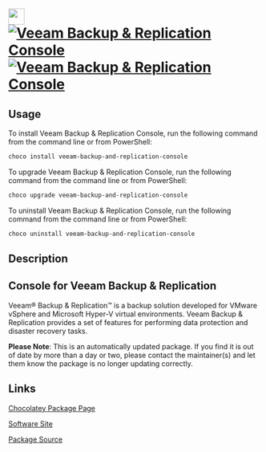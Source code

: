 ﻿# <img src="https://cdn.jsdelivr.net/gh/mkevenaar/chocolatey-packages@29a67d5d4ac86374e36a35640ef7f869474bd1df/icons/veeam-backup-and-replication-console.png" width="32" height="32"/> [![Veeam Backup & Replication Console](https://img.shields.io/chocolatey/v/veeam-backup-and-replication-console.svg?label=Veeam+Backup+%26+Replication+Console)](https://chocolatey.org/packages/veeam-backup-and-replication-console) [![Veeam Backup & Replication Console](https://img.shields.io/chocolatey/dt/veeam-backup-and-replication-console.svg)](https://chocolatey.org/packages/veeam-backup-and-replication-console)

## Usage
To install Veeam Backup & Replication Console, run the following command from the command line or from PowerShell:
```powershell
choco install veeam-backup-and-replication-console
```

To upgrade Veeam Backup & Replication Console, run the following command from the command line or from PowerShell:
```powershell
choco upgrade veeam-backup-and-replication-console
```

To uninstall Veeam Backup & Replication Console, run the following command from the command line or from PowerShell:
```powershell
choco uninstall veeam-backup-and-replication-console
```

## Description
## Console for Veeam Backup & Replication

Veeam® Backup & Replication™ is a backup solution developed for VMware vSphere and Microsoft Hyper-V virtual environments. Veeam Backup & Replication provides a set of features for performing data protection and disaster recovery tasks.

**Please Note**: This is an automatically updated package. If you find it is
out of date by more than a day or two, please contact the maintainer(s) and
let them know the package is no longer updating correctly.


## Links
[Chocolatey Package Page](https://chocolatey.org/packages/veeam-backup-and-replication-console)

[Software Site](http://www.veeam.com/)

[Package Source](https://github.com/mkevenaar/chocolatey-packages/tree/master/automatic/veeam-backup-and-replication-console)

